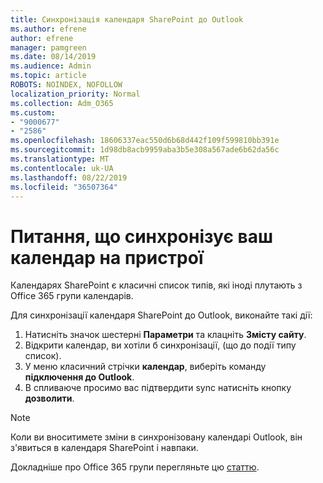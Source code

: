 ```yaml
---
title: Синхронізація календаря SharePoint до Outlook
ms.author: efrene
author: efrene
manager: pamgreen
ms.date: 08/14/2019
ms.audience: Admin
ms.topic: article
ROBOTS: NOINDEX, NOFOLLOW
localization_priority: Normal
ms.collection: Adm_O365
ms.custom:
- "9000677"
- "2586"
ms.openlocfilehash: 18606337eac550d6b68d442f109f599810bb391e
ms.sourcegitcommit: 1d98db8acb9959aba3b5e308a567ade6b62da56c
ms.translationtype: MT
ms.contentlocale: uk-UA
ms.lasthandoff: 08/22/2019
ms.locfileid: "36507364"
---
```

# <a name="issues-synchronizing-your-calendar-to-devices"></a>Питання, що синхронізує ваш календар на пристрої

Календарях SharePoint є класичні список типів, які іноді плутають з Office 365 групи календарів.

Для синхронізації календаря SharePoint до Outlook, виконайте такі дії:

1. Натисніть значок шестерні **Параметри** та клацніть **Змісту сайту**.
2. Відкрити календар, ви хотіли б синхронізації, (що до події типу список).
3. У меню класичний стрічки **календар**, виберіть команду **підключення до Outlook**.
4. В спливаюче просимо вас підтвердити sync натисніть кнопку **дозволити**.

>[!Note]
> Коли ви вноситимете зміни в синхронізовану календарі Outlook, він з'явиться в календаря SharePoint і навпаки.

Докладніше про Office 365 групи перегляньте цю [статтю](https://support.office.com/article/Learn-about-Office-365-groups-b565caa1-5c40-40ef-9915-60fdb2d97fa2).
